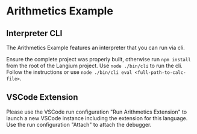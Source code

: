 # Arithmetics Example

## Interpreter CLI

The Arithmetics Example features an interpreter that you can run via cli.

Ensure the complete project was properly built, otherwise run `npm install` from the root of the Langium project.
Use `node ./bin/cli` to run the cli. Follow the instructions or use `node ./bin/cli eval <full-path-to-calc-file>`.

## VSCode Extension

Please use the VSCode run configuration "Run Arithmetics Extension" to launch a new VSCode instance including the extension for this language.
Use the run configuration "Attach" to attach the debugger.
